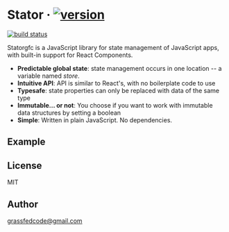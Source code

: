 # Stator &middot; [![version](https://img.shields.io/badge/release-v0.2.0-blue.svg)](https://github.com/cs01/stator/tree/master/releases)
[![build status](https://travis-ci.org/cs01/statorgfc.svg?branch=master)](https://travis-ci.org/cs01/statorgfc)

Statorgfc is a JavaScript library for state management of JavaScript apps, with built-in support for React Components.

* **Predictable global state**: state management occurs in one location -- a variable named *store*.
* **Intuitive API**: API is similar to React's, with no boilerplate code to use
* **Typesafe**: state properties can only be replaced with data of the same type
* **Immutable... or not**: You choose if you want to work with immutable data structures by setting a boolean
* **Simple**: Written in plain JavaScript. No dependencies.

## Example


## License
MIT

## Author
grassfedcode@gmail.com
